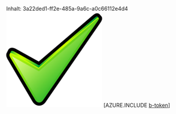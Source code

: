 Inhalt: 3a22ded1-ff2e-485a-9a6c-a0c66112e4d4![Bild](16e98928-0d44-4289-8f49-bb2924efb87e.png)
[AZURE.INCLUDE [b-token](670a6ecd-3d33-417f-bdf0-fa3444d4f876.md)]
